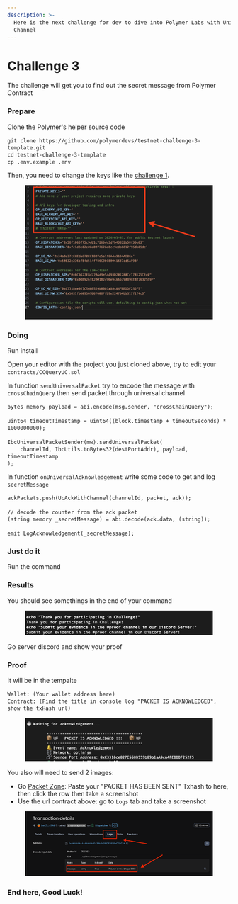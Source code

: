```yaml
---
description: >-
  Here is the next challenge for dev to dive into Polymer Labs with Universal
  Channel
---
```


# Challenge 3

The challenge will get you to find out the secret message from Polymer Contract

### Prepare <a href="#prepare" id="prepare"></a>

Clone the Polymer's helper source code

```
git clone https://github.com/polymerdevs/testnet-challenge-3-template.git
cd testnet-challenge-3-template
cp .env.example .env
```

Then, you need to change the keys like the [challenge 1](challenge-1.md).

<figure><img src="../.gitbook/assets/image.png" alt=""><figcaption></figcaption></figure>

### Doing <a href="#doing" id="doing"></a>

Run install

Open your editor with the project you just cloned above, try to edit your `contracts/CCQueryUC.sol`

In function `sendUniversalPacket` try to encode the message with `crossChainQuery` then send packet through universal channel

```
bytes memory payload = abi.encode(msg.sender, "crossChainQuery");

uint64 timeoutTimestamp = uint64((block.timestamp + timeoutSeconds) * 1000000000);

IbcUniversalPacketSender(mw).sendUniversalPacket(
    channelId, IbcUtils.toBytes32(destPortAddr), payload, timeoutTimestamp
);
```

In function `onUniversalAcknowledgement` write some code to get and log `secretMessage`

```
ackPackets.push(UcAckWithChannel(channelId, packet, ack));

// decode the counter from the ack packet
(string memory _secretMessage) = abi.decode(ack.data, (string));

emit LogAcknowledgement(_secretMessage);
```

### Just do it <a href="#just-do-it" id="just-do-it"></a>

Run the command

### Results <a href="#results" id="results"></a>

You should see somethings in the end of your command

<figure><img src="../.gitbook/assets/image (1).png" alt=""><figcaption></figcaption></figure>

Go server discord and show your proof

### Proof <a href="#proof" id="proof"></a>

It will be in the tempalte

```
Wallet: (Your wallet address here)
Contract: (Find the title in console log "PACKET IS ACKNOWLEDGED", show the txHash url)
```

<figure><img src="../.gitbook/assets/image (3).png" alt=""><figcaption></figcaption></figure>

You also will need to send 2 images:

* Go [Packet Zone](https://sepolia.polymer.zone/packets): Paste your "PACKET HAS BEEN SENT" Txhash to here, then click the row then take a screenshot
* Use the url contract above: go to `Logs` tab and take a screenshot

<figure><img src="../.gitbook/assets/image (4).png" alt=""><figcaption></figcaption></figure>

### End here, Good Luck! <a href="#end-here-good-luck" id="end-here-good-luck"></a>
